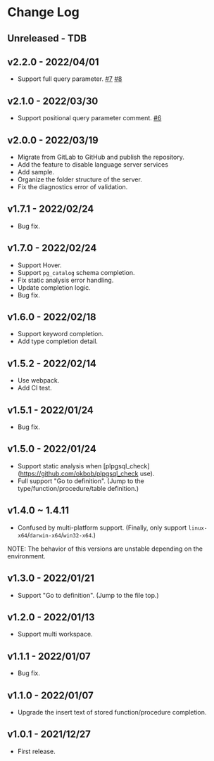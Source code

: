 # Change Log

## Unreleased - TDB
## v2.2.0 - 2022/04/01
- Support full query parameter.  [#7](https://github.com/UniqueVision/plpgsql-lsp/pull/7) [#8](https://github.com/UniqueVision/plpgsql-lsp/pull/8)

## v2.1.0 - 2022/03/30
- Support positional query parameter comment. [#6](https://github.com/UniqueVision/plpgsql-lsp/pull/6)

## v2.0.0 - 2022/03/19
- Migrate from GitLab to GitHub and publish the repository.
- Add the feature to disable language server services
- Add sample.
- Organize the folder structure of the server.
- Fix the diagnostics error of validation.

## v1.7.1 - 2022/02/24
- Bug fix.

## v1.7.0 - 2022/02/24
- Support Hover.
- Support `pg_catalog` schema completion.
- Fix static analysis error handling.
- Update completion logic.
- Bug fix.

## v1.6.0 - 2022/02/18
- Support keyword completion.
- Add type completion detail.

## v1.5.2 - 2022/02/14
- Use webpack.
- Add CI test.

## v1.5.1 - 2022/01/24
- Bug fix.

## v1.5.0 - 2022/01/24
- Support static analysis when [plpgsql_check](https://github.com/okbob/plpgsql_check use).
- Full support "Go to definition". (Jump to the type/function/procedure/table definition.)

## v1.4.0 ~ 1.4.11
- Confused by multi-platform support. (Finally, only support `linux-x64`/`darwin-x64`/`win32-x64`.)

NOTE: The behavior of this versions are unstable depending on the environment.

## v1.3.0 - 2022/01/21
- Support "Go to definition". (Jump to the file top.)

## v1.2.0 - 2022/01/13
- Support multi workspace.

## v1.1.1 - 2022/01/07
- Bug fix.

## v1.1.0 - 2022/01/07
- Upgrade the insert text of stored function/procedure completion.

## v1.0.1 - 2021/12/27
- First release.
